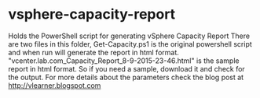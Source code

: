 # vsphere-capacity-report
Holds the PowerShell script for generating vSphere Capacity Report
There are two files in this folder, Get-Capacity.ps1 is the original powershell script and when run will generate the report in html format. "vcenter.lab.com_Capacity_Report_8-9-2015-23-46.html" is the sample report in html format. So if you need a sample, download it and check for the output.
For more details about the parameters check the blog post at http://vlearner.blogspot.com
